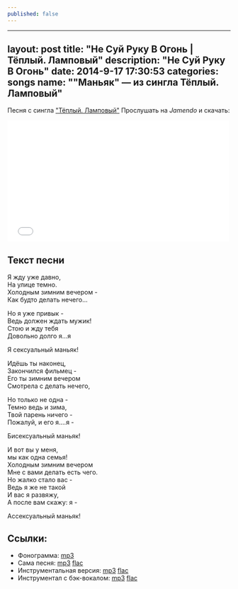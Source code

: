 ```yaml
---
published: false
---
```


---
layout: post
title: "Не Суй Руку В Огонь | Тёплый. Ламповый"
description: "Не Суй Руку В Огонь"
date: 2014-9-17 17:30:53
categories: songs
name: "\"Маньяк\" — из сингла Тёплый. Ламповый"
---

Песня с сингла <a target="blank" href="http://gruppa.utkorose.ru/albums/tyoplyy-lampovyy/">"Тёплый. Ламповый"</a>
Прослушать на *Jamendo* и скачать:  

<iframe id="widget" scrolling="no" frameborder="0" width="500" height="274" style="width: 500px; height: 274px;" src="//widgets.jamendo.com/v3/artist/440593?autoplay=0&layout=standard&manualWidth=400&width=400&theme=light&highlight=0&tracklist=true&tracklist_n=3&embedCode="></iframe>

## Текст песни
Я жду уже давно,  
На улице темно.  
Холодным зимним вечером -  
Как будто делать нечего...  

Но я уже привык -  
Ведь должен ждать мужик!  
Стою и жду тебя  
Довольно долго я...я  
  
Я сексуальный маньяк!  
  
Идёшь ты наконец,  
Закончился фильмец -  
Его ты зимним вечером  
Смотрела с делать нечего,  
  
Но только не одна -  
Темно ведь и зима,  
Твой парень ничего -  
Пожалуй, и его я....я -  
  
Бисексуальный маньяк!  
  
И вот вы у меня,  
мы как одна семья!  
Холодным зимним вечером  
Мне с вами делать есть чего.  
Но жалко стало вас -  
Ведь я же не такой  
И вас я развяжу,  
А после вам скажу: я -  
  
Ассексуальный маньяк!  

## Ссылки:
* Фонограмма: <a titile="скачать с GitHub" href="https://github.com/gruppa-gruppa-nsk/sources/raw/master/f5.0/manyak.mp3">mp3</a>
* Сама песня: <a titile="скачать с Google Drive" href="https://drive.google.com/file/d/0B-fv7DVp2MzyczNhMzk3aHB5cTg/edit?usp=sharing">mp3</a> <a titile="скачать с Google Drive" href="https://drive.google.com/file/d/0B-fv7DVp2Mzyd1l4QlVKY05XZUE/edit?usp=sharing">flac</a>
* Инструментальная версия: <a titile="скачать с Google Drive" href="https://drive.google.com/file/d/0B-fv7DVp2MzyVWlLX2dfLTlGSDg/edit?usp=sharing">mp3</a> <a titile="скачать с Google Drive" href="https://drive.google.com/file/d/0B-fv7DVp2MzyZ1FBQWhYUVRXWFk/edit?usp=sharing">flac</a>
* Инструментал с бэк-вокалом: <a titile="скачать с Google Drive" href="https://drive.google.com/file/d/0B-fv7DVp2MzyRjVwTDdNX0NJQ0E/edit?usp=sharing">mp3</a> <a titile="скачать с Google Drive" href="https://drive.google.com/file/d/0B-fv7DVp2MzyTTFnRXJzUlY5NUk/edit?usp=sharing">flac</a>